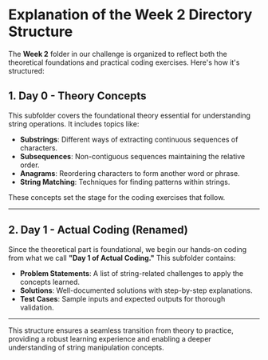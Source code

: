 # Explanation of the Week 2 Directory Structure

The **Week 2** folder in our challenge is organized to reflect both the theoretical foundations and practical coding exercises. Here's how it's structured:

## 1. Day 0 - Theory Concepts  
This subfolder covers the foundational theory essential for understanding string operations. It includes topics like:  
- **Substrings**: Different ways of extracting continuous sequences of characters.  
- **Subsequences**: Non-contiguous sequences maintaining the relative order.  
- **Anagrams**: Reordering characters to form another word or phrase.  
- **String Matching**: Techniques for finding patterns within strings.  

These concepts set the stage for the coding exercises that follow.

---

## 2. Day 1 - Actual Coding (Renamed)  
Since the theoretical part is foundational, we begin our hands-on coding from what we call **"Day 1 of Actual Coding."** This subfolder contains:  
- **Problem Statements**: A list of string-related challenges to apply the concepts learned.  
- **Solutions**: Well-documented solutions with step-by-step explanations.  
- **Test Cases**: Sample inputs and expected outputs for thorough validation.  

---

This structure ensures a seamless transition from theory to practice, providing a robust learning experience and enabling a deeper understanding of string manipulation concepts.

